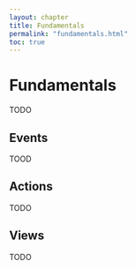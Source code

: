 ```yaml
---
layout: chapter
title: Fundamentals
permalink: "fundamentals.html"
toc: true
---
```


# Fundamentals

TODO

## Events

TOOD

## Actions

TODO

## Views

TODO
